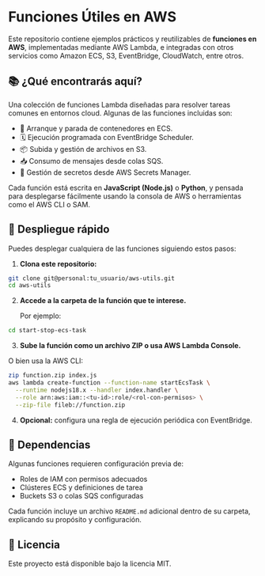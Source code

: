 # Funciones Útiles en AWS

Este repositorio contiene ejemplos prácticos y reutilizables de **funciones en AWS**, implementadas mediante AWS Lambda, e integradas con otros servicios como Amazon ECS, S3, EventBridge, CloudWatch, entre otros.

## 📚 ¿Qué encontrarás aquí?

Una colección de funciones Lambda diseñadas para resolver tareas comunes en entornos cloud. Algunas de las funciones incluidas son:

- 🔁 Arranque y parada de contenedores en ECS.
- 🗓️ Ejecución programada con EventBridge Scheduler.
- 📦 Subida y gestión de archivos en S3.
- 📥 Consumo de mensajes desde colas SQS.
- 🔐 Gestión de secretos desde AWS Secrets Manager.

Cada función está escrita en **JavaScript (Node.js)** o **Python**, y pensada para desplegarse fácilmente usando la consola de AWS o herramientas como el AWS CLI o SAM.

## 🚀 Despliegue rápido

Puedes desplegar cualquiera de las funciones siguiendo estos pasos:

1. **Clona este repositorio:**

```bash
git clone git@personal:tu_usuario/aws-utils.git
cd aws-utils
```

2. **Accede a la carpeta de la función que te interese.**

   Por ejemplo:

```bash
cd start-stop-ecs-task
```

3. **Sube la función como un archivo ZIP o usa AWS Lambda Console.**

O bien usa la AWS CLI:

```bash
zip function.zip index.js
aws lambda create-function --function-name startEcsTask \
  --runtime nodejs18.x --handler index.handler \
  --role arn:aws:iam::<tu-id>:role/<rol-con-permisos> \
  --zip-file fileb://function.zip
```

4. **Opcional:** configura una regla de ejecución periódica con EventBridge.

## 🧩 Dependencias

Algunas funciones requieren configuración previa de:

- Roles de IAM con permisos adecuados
- Clústeres ECS y definiciones de tarea
- Buckets S3 o colas SQS configuradas

Cada función incluye un archivo `README.md` adicional dentro de su carpeta, explicando su propósito y configuración.

## 📄 Licencia

Este proyecto está disponible bajo la licencia MIT.
